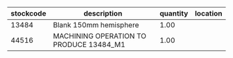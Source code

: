 |stockcode|description|quantity|location|
|---------|-----------|--------|--------|
|13484|Blank 150mm hemisphere|1.00||
|44516|MACHINING OPERATION TO PRODUCE 13484_M1|1.00||
